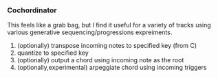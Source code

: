 ### Cochordinator 

This feels like a grab bag, but I find it useful for a variety of tracks using various generative sequencing/progressions expreiments.

1) (optionally) transpose incoming notes to specified key (from C)
2) quantize to specified key
3) (optionally) output a chord using incoming note as the root
4) (optionally,experimental) arpeggiate chord using incoming triggers
